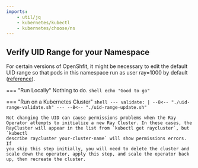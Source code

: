 ```yaml
---
imports:
    - util/jq
    - kubernetes/kubectl
    - kubernetes/choose/ns
---
```


## Verify UID Range for your Namespace

For certain versions of OpenShfit, it might be necessary to edit the
default UID range so that pods in this namespace run as user ray=1000
by default ([reference](https://access.redhat.com/solutions/2801791)).

=== "Run Locally"
    Nothing to do.
    ```shell
    echo "Good to go"
    ```
    
=== "Run on a Kubernetes Cluster"
    ```shell
    ---
    validate: |
      --8<-- "./uid-range-validate.sh"
    ---
    --8<-- "./uid-range-update.sh"
    ```

    Not changing the UID can cause permissions problems when the Ray
    Operator attempts to initialize a new Ray Cluster. In these cases, the
    RayCluster will appear in the list from `kubectl get raycluster`, but `kubectl
    describe raycluster your-cluster-name` will show permissions errors. If
    you skip this step initially, you will need to delete the cluster and
    scale down the operator, apply this step, and scale the operator back
    up, then recreate the cluster.

